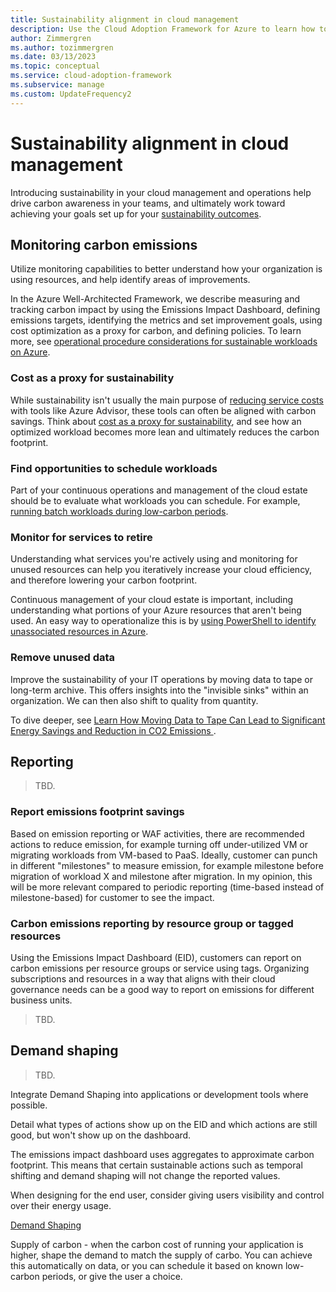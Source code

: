 ```yaml
---
title: Sustainability alignment in cloud management
description: Use the Cloud Adoption Framework for Azure to learn how to better manage your cloud operations and take sustainability and cloud efficiency into consideration.
author: Zimmergren
ms.author: tozimmergren
ms.date: 03/13/2023
ms.topic: conceptual
ms.service: cloud-adoption-framework
ms.subservice: manage
ms.custom: UpdateFrequency2
---
```


# Sustainability alignment in cloud management

Introducing sustainability in your cloud management and operations help drive carbon awareness in your teams, and ultimately work toward achieving your goals set up for your [sustainability outcomes](../../strategy/business-outcomes/sustainability.md).

## Monitoring carbon emissions

Utilize monitoring capabilities to better understand how your organization is using resources, and help identify areas of improvements.

In the Azure Well-Architected Framework, we describe measuring and tracking carbon impact by using the Emissions Impact Dashboard, defining emissions targets, identifying the metrics and set improvement goals, using cost optimization as a proxy for carbon, and defining policies. To learn more, see [operational procedure considerations for sustainable workloads on Azure](/azure/architecture/framework/sustainability/sustainability-operational-procedures#measure-and-track-carbon-impact).

### Cost as a proxy for sustainability

While sustainability isn't usually the main purpose of [reducing service costs](/azure/advisor/advisor-cost-recommendations) with tools like Azure Advisor, these tools can often be aligned with carbon savings. Think about [cost as a proxy for sustainability](/azure/architecture/framework/sustainability/sustainability-design-methodology#use-a-proxy-solution-to-measure-emissions), and see how an optimized workload becomes more lean and ultimately reduces the carbon footprint.

### Find opportunities to schedule workloads

Part of your continuous operations and management of the cloud estate should be to evaluate what workloads you can schedule. For example, [running batch workloads during low-carbon periods](/azure/architecture/framework/sustainability/sustainability-application-platform#run-batch-workloads-during-low-carbon-intensity-periods).

### Monitor for services to retire

Understanding what services you're actively using and monitoring for unused resources can help you iteratively increase your cloud efficiency, and therefore lowering your carbon footprint.

Continuous management of your cloud estate is important, including understanding what portions of your Azure resources that aren't being used. An easy way to operationalize this is by [using PowerShell to identify unassociated resources in Azure](https://devblogs.microsoft.com/scripting/use-powershell-to-identify-unassociated-azure-resources/).

### Remove unused data

Improve the sustainability of your IT operations by moving data to tape or long-term archive. This offers insights into the "invisible sinks" within an organization. We can then also shift to quality from quantity.

To dive deeper, see [Learn How Moving Data to Tape Can Lead to Significant Energy Savings and Reduction in CO2 Emissions
](https://datastorage-na.fujifilm.com/sustainability/idc-whitepaper-reduce-data-usage/).

## Reporting

> TBD.

### Report emissions footprint savings

Based on emission reporting or WAF activities, there are recommended actions to reduce emission, for example turning off under-utilized VM or migrating workloads from VM-based to PaaS. Ideally, customer can punch in different "milestones" to measure emission, for example milestone before migration of workload X and milestone after migration. In my opinion, this will be more relevant compared to periodic reporting (time-based instead of milestone-based) for customer to see the impact.

### Carbon emissions reporting by resource group or tagged resources

Using the Emissions Impact Dashboard (EID), customers can report on carbon emissions per resource groups or service using tags. Organizing subscriptions and resources in a way that aligns with their cloud governance needs can be a good way to report on emissions for different business units.

> TBD.

## Demand shaping

> TBD.

Integrate Demand Shaping into applications or development tools where possible.

Detail what types of actions show up on the EID and which actions are still good, but won't show up on the dashboard.

The emissions impact dashboard uses aggregates to approximate carbon footprint. This means that certain sustainable actions such as temporal shifting and demand shaping will not change the reported values.

When designing for the end user, consider giving users visibility and control over their energy usage.

[Demand Shaping](https://principles.green/principles/demand-shaping/#heading-eco-modes)

Supply of carbon - when the carbon cost of running your application is higher, shape the demand to match the supply of carbo. You can achieve this automatically on data, or you can schedule it based on known low-carbon periods, or give the user a choice.

